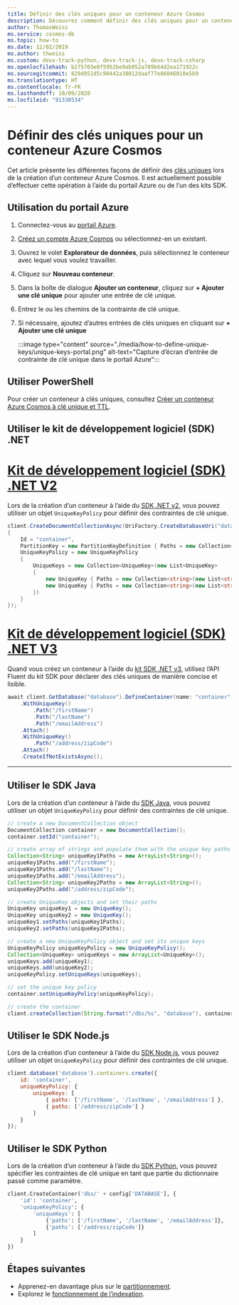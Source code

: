 ```yaml
---
title: Définir des clés uniques pour un conteneur Azure Cosmos
description: Découvrez comment définir des clés uniques pour un conteneur Azure Cosmos avec le portail Azure, PowerShell, le SDK .Net, le SDK Java et autres kits SDK.
author: ThomasWeiss
ms.service: cosmos-db
ms.topic: how-to
ms.date: 12/02/2019
ms.author: thweiss
ms.custom: devx-track-python, devx-track-js, devx-track-csharp
ms.openlocfilehash: b275703e0f5952be9ab052a789b64d2ea171922c
ms.sourcegitcommit: 829d951d5c90442a38012daaf77e86046018e5b9
ms.translationtype: HT
ms.contentlocale: fr-FR
ms.lasthandoff: 10/09/2020
ms.locfileid: "91330534"
---
```

# <a name="define-unique-keys-for-an-azure-cosmos-container"></a>Définir des clés uniques pour un conteneur Azure Cosmos

Cet article présente les différentes façons de définir des [clés uniques](unique-keys.md) lors de la création d’un conteneur Azure Cosmos. Il est actuellement possible d’effectuer cette opération à l’aide du portail Azure ou de l’un des kits SDK.

## <a name="use-the-azure-portal"></a>Utilisation du portail Azure

1. Connectez-vous au [portail Azure](https://portal.azure.com/).

1. [Créez un compte Azure Cosmos](create-sql-api-dotnet.md#create-account) ou sélectionnez-en un existant.

1. Ouvrez le volet **Explorateur de données**, puis sélectionnez le conteneur avec lequel vous voulez travailler.

1. Cliquez sur **Nouveau conteneur**.

1. Dans la boîte de dialogue **Ajouter un conteneur**, cliquez sur **+ Ajouter une clé unique** pour ajouter une entrée de clé unique.

1. Entrez le ou les chemins de la contrainte de clé unique.

1. Si nécessaire, ajoutez d’autres entrées de clés uniques en cliquant sur **+ Ajouter une clé unique**

    :::image type="content" source="./media/how-to-define-unique-keys/unique-keys-portal.png" alt-text="Capture d’écran d’entrée de contrainte de clé unique dans le portail Azure":::

## <a name="use-powershell"></a>Utiliser PowerShell

Pour créer un conteneur à clés uniques, consultez [Créer un conteneur Azure Cosmos à clé unique et TTL](manage-with-powershell.md#create-container-unique-key-ttl).

## <a name="use-the-net-sdk"></a>Utiliser le kit de développement logiciel (SDK) .NET

# <a name="net-sdk-v2"></a>[Kit de développement logiciel (SDK) .NET V2](#tab/dotnetv2)

Lors de la création d’un conteneur à l’aide du [SDK .NET v2](https://www.nuget.org/packages/Microsoft.Azure.DocumentDB/), vous pouvez utiliser un objet `UniqueKeyPolicy` pour définir des contraintes de clé unique.

```csharp
client.CreateDocumentCollectionAsync(UriFactory.CreateDatabaseUri("database"), new DocumentCollection
{
    Id = "container",
    PartitionKey = new PartitionKeyDefinition { Paths = new Collection<string>(new List<string> { "/myPartitionKey" }) },
    UniqueKeyPolicy = new UniqueKeyPolicy
    {
        UniqueKeys = new Collection<UniqueKey>(new List<UniqueKey>
        {
            new UniqueKey { Paths = new Collection<string>(new List<string> { "/firstName", "/lastName", "/emailAddress" }) },
            new UniqueKey { Paths = new Collection<string>(new List<string> { "/address/zipCode" }) }
        })
    }
});
```

# <a name="net-sdk-v3"></a>[Kit de développement logiciel (SDK) .NET V3](#tab/dotnetv3)

Quand vous créez un conteneur à l’aide du [kit SDK .NET v3](https://www.nuget.org/packages/Microsoft.Azure.Cosmos/), utilisez l’API Fluent du kit SDK pour déclarer des clés uniques de manière concise et lisible.

```csharp
await client.GetDatabase("database").DefineContainer(name: "container", partitionKeyPath: "/myPartitionKey")
    .WithUniqueKey()
        .Path("/firstName")
        .Path("/lastName")
        .Path("/emailAddress")
    .Attach()
    .WithUniqueKey()
        .Path("/address/zipCode")
    .Attach()
    .CreateIfNotExistsAsync();
```
---

## <a name="use-the-java-sdk"></a>Utiliser le SDK Java

Lors de la création d’un conteneur à l’aide du [SDK Java](https://mvnrepository.com/artifact/com.microsoft.azure/azure-cosmosdb), vous pouvez utiliser un objet `UniqueKeyPolicy` pour définir des contraintes de clé unique.

```java
// create a new DocumentCollection object
DocumentCollection container = new DocumentCollection();
container.setId("container");

// create array of strings and populate them with the unique key paths
Collection<String> uniqueKey1Paths = new ArrayList<String>();
uniqueKey1Paths.add("/firstName");
uniqueKey1Paths.add("/lastName");
uniqueKey1Paths.add("/emailAddress");
Collection<String> uniqueKey2Paths = new ArrayList<String>();
uniqueKey2Paths.add("/address/zipCode");

// create UniqueKey objects and set their paths
UniqueKey uniqueKey1 = new UniqueKey();
UniqueKey uniqueKey2 = new UniqueKey();
uniqueKey1.setPaths(uniqueKey1Paths);
uniqueKey2.setPaths(uniqueKey2Paths);

// create a new UniqueKeyPolicy object and set its unique keys
UniqueKeyPolicy uniqueKeyPolicy = new UniqueKeyPolicy();
Collection<UniqueKey> uniqueKeys = new ArrayList<UniqueKey>();
uniqueKeys.add(uniqueKey1);
uniqueKeys.add(uniqueKey2);
uniqueKeyPolicy.setUniqueKeys(uniqueKeys);

// set the unique key policy
container.setUniqueKeyPolicy(uniqueKeyPolicy);

// create the container
client.createCollection(String.format("/dbs/%s", "database"), container, null);
```

## <a name="use-the-nodejs-sdk"></a>Utiliser le SDK Node.js

Lors de la création d’un conteneur à l’aide du [SDK Node.js](https://www.npmjs.com/package/@azure/cosmos), vous pouvez utiliser un objet `UniqueKeyPolicy` pour définir des contraintes de clé unique.

```javascript
client.database('database').containers.create({
    id: 'container',
    uniqueKeyPolicy: {
        uniqueKeys: [
            { paths: ['/firstName', '/lastName', '/emailAddress'] },
            { paths: ['/address/zipCode'] }
        ]
    }
});
```

## <a name="use-the-python-sdk"></a>Utiliser le SDK Python

Lors de la création d’un conteneur à l’aide du [SDK Python](https://pypi.org/project/azure-cosmos/), vous pouvez spécifier les contraintes de clé unique en tant que partie du dictionnaire passé comme paramètre.

```python
client.CreateContainer('dbs/' + config['DATABASE'], {
    'id': 'container',
    'uniqueKeyPolicy': {
        'uniqueKeys': [
            {'paths': ['/firstName', '/lastName', '/emailAddress']},
            {'paths': ['/address/zipCode']}
        ]
    }
})
```

## <a name="next-steps"></a>Étapes suivantes

- Apprenez-en davantage plus sur le [partitionnement](partition-data.md).
- Explorez le [fonctionnement de l’indexation](index-overview.md).
